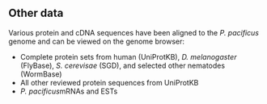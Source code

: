 Other data
----------

Various protein and cDNA sequences have been aligned to the *P.
pacificus* genome and can be viewed on the genome browser:

-   Complete protein sets from human (UniProtKB), *D. melanogaster*
    (FlyBase), *S. cerevisae* (SGD), and selected other nematodes
    (WormBase)
-   All other reviewed protein sequences from UniProtKB
-   *P. pacificus*mRNAs and ESTs

